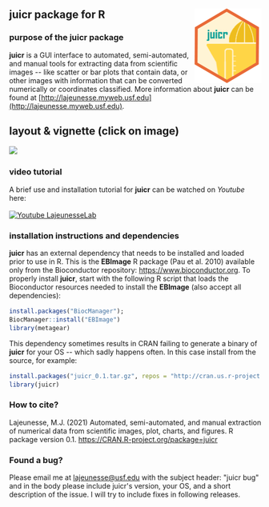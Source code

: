 ## juicr package for R  <img src="inst/images/test_orange3.png" align="right" height = 150/>

### purpose of the juicr package
**juicr** is a GUI interface to automated, semi-automated, and manual tools for extracting data from scientific images -- like scatter or bar plots that contain data, or other images with information that can be converted numerically or coordinates classified. More information about **juicr** can be found at [http://lajeunesse.myweb.usf.edu](http://lajeunesse.myweb.usf.edu).

## layout & vignette (click on image)
<a href="http://lajeunesse.myweb.usf.edu/juicr/juicr_basic_vignette_v0.1.html"><img src="http://lajeunesse.myweb.usf.edu/juicr/main_juicr_window.jpg" height="400"/></a>

### video tutorial
A brief use and installation tutorial for **juicr** can be watched on *Youtube* here:<br><br>
<a href="https://youtu.be/tiL-gZgN9Qk"><img src="http://lajeunesse.myweb.usf.edu/juicr/youtube_Marc_Lajeunesse_juicr_R_package.png" alt="Youtube LajeunesseLab"></a>

### installation instructions and dependencies
**juicr** has an external dependency that needs to be installed and loaded prior to use in R. This is the **EBImage** R package (Pau et al. 2010) available only from the Bioconductor repository: https://www.bioconductor.org. 
To properly install **juicr**, start with the following R script that loads the Bioconductor resources needed to install the **EBImage** (also accept all dependencies):

``` r
install.packages("BiocManager"); 
BiocManager::install("EBImage")
library(metagear)
``` 

This dependency sometimes results in CRAN failing to generate a binary of **juicr** for your OS -- which sadly happens often. In this case install from the source, for example:

``` r
install.packages("juicr_0.1.tar.gz", repos = "http://cran.us.r-project.org", type = "source", dependencies = TRUE)
library(juicr)
``` 

### How to cite?
Lajeunesse, M.J. (2021) Automated, semi-automated, and manual extraction of numerical data from scientific images, plot, charts, and figures. R package version 0.1. https://CRAN.R-project.org/package=juicr

### Found a bug?
Please email me at lajeunesse@usf.edu with the subject header: "juicr bug" and in the body please include juicr's version, your OS, and a short description of the issue.  I will try to include fixes in following releases.
